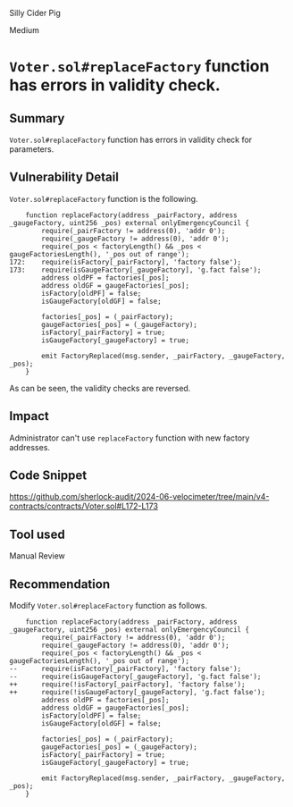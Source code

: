 Silly Cider Pig

Medium

# `Voter.sol#replaceFactory` function has errors in validity check.

## Summary
`Voter.sol#replaceFactory` function has errors in validity check for parameters. 

## Vulnerability Detail
`Voter.sol#replaceFactory` function is the following.
```solidity
    function replaceFactory(address _pairFactory, address _gaugeFactory, uint256 _pos) external onlyEmergencyCouncil {
        require(_pairFactory != address(0), 'addr 0');
        require(_gaugeFactory != address(0), 'addr 0');
        require(_pos < factoryLength() && _pos < gaugeFactoriesLength(), '_pos out of range');
172:    require(isFactory[_pairFactory], 'factory false');
173:    require(isGaugeFactory[_gaugeFactory], 'g.fact false');
        address oldPF = factories[_pos];
        address oldGF = gaugeFactories[_pos];
        isFactory[oldPF] = false;
        isGaugeFactory[oldGF] = false;

        factories[_pos] = (_pairFactory);
        gaugeFactories[_pos] = (_gaugeFactory);
        isFactory[_pairFactory] = true;
        isGaugeFactory[_gaugeFactory] = true;

        emit FactoryReplaced(msg.sender, _pairFactory, _gaugeFactory, _pos);
    }
```
As can be seen, the validity checks are reversed.

## Impact
Administrator can't use `replaceFactory` function with new factory addresses.

## Code Snippet
https://github.com/sherlock-audit/2024-06-velocimeter/tree/main/v4-contracts/contracts/Voter.sol#L172-L173

## Tool used

Manual Review

## Recommendation
Modify `Voter.sol#replaceFactory` function as follows.
```solidity
    function replaceFactory(address _pairFactory, address _gaugeFactory, uint256 _pos) external onlyEmergencyCouncil {
        require(_pairFactory != address(0), 'addr 0');
        require(_gaugeFactory != address(0), 'addr 0');
        require(_pos < factoryLength() && _pos < gaugeFactoriesLength(), '_pos out of range');
--      require(isFactory[_pairFactory], 'factory false');
--      require(isGaugeFactory[_gaugeFactory], 'g.fact false');
++      require(!isFactory[_pairFactory], 'factory false');
++      require(!isGaugeFactory[_gaugeFactory], 'g.fact false');
        address oldPF = factories[_pos];
        address oldGF = gaugeFactories[_pos];
        isFactory[oldPF] = false;
        isGaugeFactory[oldGF] = false;

        factories[_pos] = (_pairFactory);
        gaugeFactories[_pos] = (_gaugeFactory);
        isFactory[_pairFactory] = true;
        isGaugeFactory[_gaugeFactory] = true;

        emit FactoryReplaced(msg.sender, _pairFactory, _gaugeFactory, _pos);
    }
```
